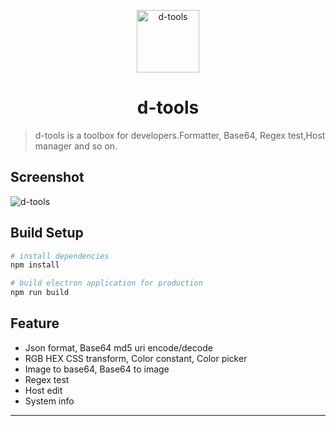 <p align="center"><img src="http://liuhuihao.com/wp-content/uploads/2018/08/256x256.png" alt="d-tools" width="100" height="100"></p>

<h1 align="center">d-tools</h1>

> d-tools is a toolbox for developers.Formatter, Base64, Regex test,Host manager and so on.
## Screenshot
<img src="http://liuhuihao.com/wp-content/uploads/2018/08/d-tools.png" alt="d-tools">

## Build Setup

``` bash
# install dependencies
npm install

# build electron application for production
npm run build
```

## Feature

* Json format, Base64 md5 uri encode/decode
* RGB HEX CSS transform, Color constant, Color picker
* Image to base64, Base64 to image
* Regex test
* Host edit
* System info

---